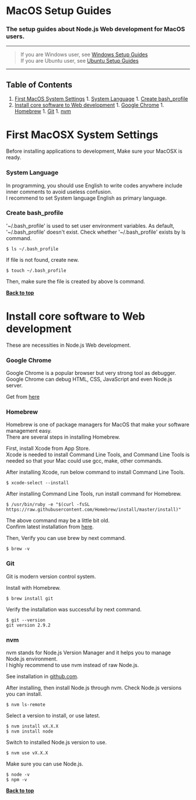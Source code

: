 # MacOS Setup Guides
### The setup guides about Node.js Web development for MacOS users.

---

> If you are Windows user, see [Windows Setup Guides](https://github.com/kouMatsumoto/windows10-setup-guide)  
> If you are Ubuntu user, see [Ubuntu Setup Guides](https://github.com/kouMatsumoto/ubuntu-setup-guide)

---


## Table of Contents

  1. [First MacOS System Settings](#first-macos-system-settings)
    1. [System Language](#system-language)
    1. [Create bash_profile](#confirm-bash_profile)
  1. [Install core software to Web development](#install-core-software-to-web-development)
    1. [Google Chrome](#google-chrome)
    1. [Homebrew](#homebrew)
    1. [Git](#git)
    1. [nvm](#nvm)




# First MacOSX System Settings
Before installing applications to development, Make sure your MacOSX is ready.


### System Language
In programming, you should use English to write codes anywhere include inner comments to avoid useless confusion.  
I recommend to set System language English as primary language.


### Create bash_profile
'~/.bash_profile' is used to set user environment variables.
As default, '~/.bash_profile' doesn't exist.
Check whether '~/.bash_profile' exists by ls command.
```
$ ls ~/.bash_profile
```
If file is not found, create new.
```
$ touch ~/.bash_profile
```
Then, make sure the file is created by above ls command.


**[Back to top](#table-of-contents)**




# Install core software to Web development
These are necessities in Node.js Web development.


### Google Chrome
Google Chrome is a popular browser but very strong tool as debugger.  
Google Chrome can debug HTML, CSS, JavaScript and even Node.js server.

Get from [here](https://www.google.com/chrome/browser/desktop/index.html)


### Homebrew
Homebrew is one of package managers for MacOS that make your software management easy.  
There are several steps in installing Homebrew.

First, install Xcode from App Store.  
Xcode is needed to install Command Line Tools, and Command Line Tools is needed so that your Mac could use gcc, make, other commands.

After installing Xcode, run below command to install Command Line Tools.
```
$ xcode-select --install
```

After installing Command Line Tools, run install command for Homebrew.
```
$ /usr/bin/ruby -e "$(curl -fsSL https://raw.githubusercontent.com/Homebrew/install/master/install)"
```
The above command may be a little bit old.  
Confirm latest installation from [here](http://brew.sh/index.html).

Then, Verify you can use brew by next command.
```
$ brew -v
```


### Git
Git is modern version control system.

Install with Homebrew.
```
$ brew install git
```

Verify the installation was successful by next command.
```
$ git --version
git version 2.9.2
```


### nvm
nvm stands for Node.js Version Manager and it helps you to manage Node.js environment.  
I highly recommend to use nvm instead of raw Node.js.

See installation in [github.com](https://github.com/creationix/nvm).

After installing, then install Node.js through nvm.
Check Node.js versions you can install.
```
$ nvm ls-remote
```

Select a version to install, or use latest.
```
$ nvm install vX.X.X
$ nvm install node
```

Switch to installed Node.js version to use.
```
$ nvm use vX.X.X
```

Make sure you can use Node.js.
```
$ node -v
$ npm -v
```


**[Back to top](#table-of-contents)**
